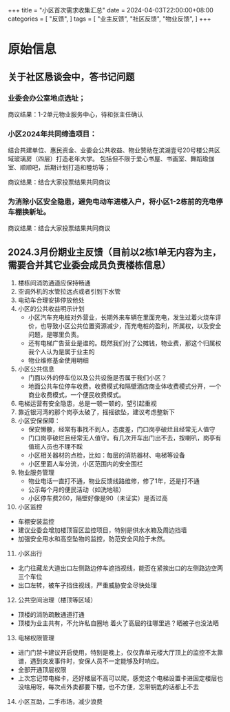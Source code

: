 +++
title = "小区首次需求收集汇总"
date = 2024-04-03T22:00:00+08:00
categories = [
"反馈",
]
tags = [
"业主反馈",
"社区反馈",
"物业反馈",
]
+++

# 原始信息

## 关于社区恳谈会中，答书记问题

### 业委会办公室地点选址；

商议结果：1-2单元物业服务中心，待和张主任确认

### 小区2024年共同缔造项目：
结合共建单位、惠民资金、业委会公共收益、物业赞助在滨湖壹号20号楼公共区域玻璃房（四层）打造老年大学。
包括但不限于爱心书屋、书画室、舞蹈瑜伽室、顺顺吧，后期计划打造和睦坊等；

商议结果：结合大家投票结果共同商议

### 为消除小区安全隐患，避免电动车进楼入户，将小区1-2栋前的充电停车棚换新址。

商议结果：结合大家投票结果共同商议

## 2024.3月份期业主反馈（目前以2栋1单无内容为主，需要合并其它业委会成员负责楼栋信息）

1. 楼栋间消防通道应保持畅通
2. 空调外机的水管拉远点或者引到下水管
3. 电动车合理安排停放他处
4. 小区的公共收益明示计划
   - 小区汽车充电桩对外营业，长期外来车辆在里面充电，发生过着火烧车评价，也导致小区公共位置资源减少，而充电桩的盈利，所属权，以及安全问题，是哪里负责。
   - 还有电梯广告营业是谁的。既然我们付了公摊钱，物业费，那这个归属权我个人认为是属于业主的
   - 物业维修基金使用明细
5. 小区公共信息
   - 门面以外的停车位以及公共设施是否属于我们小区？
   - 地面公共车位停车收费。收费模式和隔壁酒店商业体收费模式分开，一个商业收费模式，一个便民收费模式。
6. 电梯运营有安全隐患，总是一顿一顿的，望引起重视
7. 靠近银河湾的那个岗亭太破了，摇摇欲坠，建议考虑整新下
8. 小区安保保障：
   - 保安懒散，经常有事找不到人，态度差，门口岗亭破烂且经常无人值守
   - 门口岗亭破烂且经常无人值守。有几次开车出门出不去，按喇叭，岗亭有值班人员也不理不睬
   - 小区相关器材的点检，比如：每层的消防器材、电梯等设备
   - 小区里面人车分流，小区范围内的安全围栏
9. 物业服务管理
   - 物业电话一直打不通，物业反馈线路维修，修了1年，还是打不通
   - 公示每个月的便民活动（如洗地毯）
   - 小区停车费260，隔壁好像是90（未证实）是否过高
10. 小区监控
   - 车棚安装监控
   - 建议业委会增加楼顶盲区监控项目，特别是供水水箱及周边挡墙
   - 加强安全用水和高空坠物的监控，防范安全风险于未然。
11. 小区出行
   - 北门往藏龙大道出口左侧路边停车遮挡视线，能否在紧挨出口的左侧路边空两三个车位
   - 出口左转，被车子挡住视线，严重威胁安全尽快处理
12. 公共空间治理（楼顶等区域）
   - 顶楼的消防疏散通道打通
   - 顶楼为业主共有，不允许私自圈地 着火了高层的往哪里逃？晒被子也没法晒
13. 电梯权限管理
   - 进门门禁卡建议开启使用，特别是晚上，仅仅靠单元楼大厅顶上的监控不太靠谱，遇到突发事件时，安保人员不一定能够及时响应。
   - 全部开通顶层权限
   - 上次忘记带电梯卡，还好楼层不高可以爬，感觉这个电梯设置卡进固定楼层也没啥用呀，每次点外卖都要下楼，也不方便，忘带钥匙的话都上不去
14. 小区互助，二手市场，减少浪费
